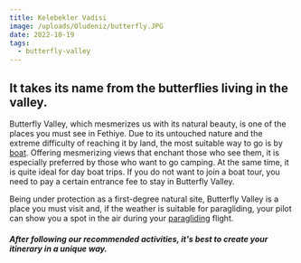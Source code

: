 ```yaml
---
title: Kelebekler Vadisi
image: /uploads/Oludeniz/butterfly.JPG
date: 2022-10-19
tags:
  - butterfly-valley
---
```


## It takes its name from the butterflies living in the valley.

Butterfly Valley, which mesmerizes us with its natural beauty, is one of the places you must see in Fethiye. Due to its untouched nature and the extreme difficulty of reaching it by land, the most suitable way to go is by [boat](/oludenizboat). Offering mesmerizing views that enchant those who see them, it is especially preferred by those who want to go camping. At the same time, it is quite ideal for day boat trips. If you do not want to join a boat tour, you need to pay a certain entrance fee to stay in Butterfly Valley.

Being under protection as a first-degree natural site, Butterfly Valley is a place you must visit and, if the weather is suitable for paragliding, your pilot can show you a spot in the air during your [paragliding](/paragliding) flight.

##### After following our recommended activities, it's best to create your itinerary in a unique way.
